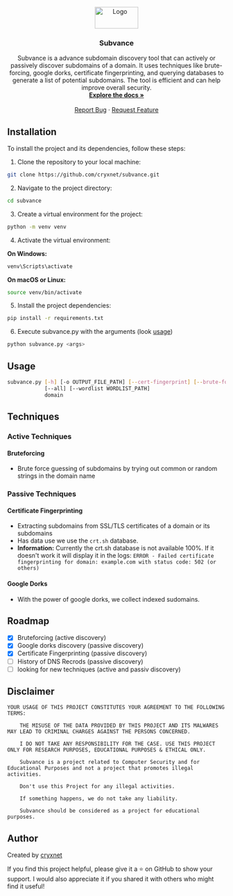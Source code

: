 <br />
<div align="center">
  <a href="https://github.com/cryxnet/subvance">
    <img src="assets/subvance.png" alt="Logo" width="100" height="50">
  </a>

  <h3 align="center">Subvance</h3>

  <p align="center">
Subvance is a advance subdomain discovery tool that can actively or passively discover
subdomains of a domain. It uses techniques like brute-forcing, google dorks, certificate fingerprinting,
and querying databases to generate a list of potential subdomains.
The tool is efficient and can help improve overall security.
    <br />
    <a href="https://github.com/cryxnet/subvance"><strong>Explore the docs »</strong></a>
    <br />
    <br />
    <a href="https://github.com/cryxnet/subvance/issues">Report Bug</a>
    ·
    <a href="https://github.com/cryxnet/subvance/issues">Request Feature</a>
  </p>
</div>

## Installation

To install the project and its dependencies, follow these steps:

1. Clone the repository to your local machine:

```bash
git clone https://github.com/cryxnet/subvance.git
```

2. Navigate to the project directory:

```bash
cd subvance
```

3. Create a virtual environment for the project:

```bash
python -m venv venv
```

4. Activate the virtual environment:

**On Windows:**

```bash
venv\Scripts\activate
```

**On macOS or Linux:**

```bash
source venv/bin/activate
```

5. Install the project dependencies:

```bash
pip install -r requirements.txt
```

6. Execute subvance.py with the arguments (look [usage](#usage))

```bash
python subvance.py <args>
```

## Usage

```bash
subvance.py [-h] [-o OUTPUT_FILE_PATH] [--cert-fingerprint] [--brute-force] [--google-dorks] [--passive] [--active]
            [--all] [--wordlist WORDLIST_PATH]
            domain
```

## Techniques

### Active Techniques

#### Bruteforcing

- Brute force guessing of subdomains by trying out common or random strings in the domain name

### Passive Techniques

#### Certificate Fingerprinting

- Extracting subdomains from SSL/TLS certificates of a domain or its subdomains
- Has data use we use the `crt.sh` database.
- **Information:** Currently the crt.sh database is not available 100%. If it doesn't work it will display it in the logs: `ERROR - Failed certificate fingerprinting for domain: example.com with status code: 502 (or others)`

#### Google Dorks

- With the power of google dorks, we collect indexed sudomains.

## Roadmap

- [x] Bruteforcing (active discovery)
- [x] Google dorks discovery (passive discovery)
- [x] Certificate Fingerprinting (passive discovery)
- [ ] History of DNS Recrods (passive discovery)
- [ ] looking for new techniques (active and passiv discovery)

## Disclaimer

```nothing
YOUR USAGE OF THIS PROJECT CONSTITUTES YOUR AGREEMENT TO THE FOLLOWING TERMS:

    THE MISUSE OF THE DATA PROVIDED BY THIS PROJECT AND ITS MALWARES MAY LEAD TO CRIMINAL CHARGES AGAINST THE PERSONS CONCERNED.

    I DO NOT TAKE ANY RESPONSIBILITY FOR THE CASE. USE THIS PROJECT ONLY FOR RESEARCH PURPOSES, EDUCATIONAL PURPOSES & ETHICAL ONLY.

    Subvance is a project related to Computer Security and for Educational Purposes and not a project that promotes illegal activities.

    Don't use this Project for any illegal activities.

    If something happens, we do not take any liability.

    Subvance should be considered as a project for educational purposes.
```

## Author

Created by [cryxnet](https://cryxnet.com/)

If you find this project helpful, please give it a ⭐️ on GitHub to show your support.
I would also appreciate it if you shared it with others who might find it useful!
